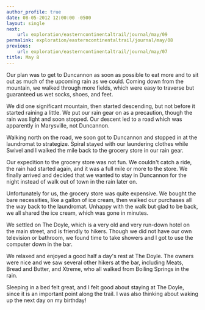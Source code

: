 ```yaml
---
author_profile: true
date: 08-05-2012 12:00:00 -0500
layout: single
next:
    url: exploration/easterncontinentaltrail/journal/may/09
permalink: exploration/easterncontinentaltrail/journal/may/08
previous:
    url: exploration/easterncontinentaltrail/journal/may/07
title: May 8
---
```

Our plan was to get to Duncannon as soon as possible to eat more and to sit out as much of the upcoming rain as we could. Coming down from the mountain, we walked through more fields, which were easy to traverse but guaranteed us wet socks, shoes, and feet.

We did one significant mountain, then started descending, but not before it started raining a little. We put our rain gear on as a precaution, though the rain was light and soon stopped. Our descent led to a road which was apparently in Marysville, not Duncannon.

Walking north on the road, we soon got to Duncannon and stopped in at the laundromat to strategize. Spiral stayed with our laundering clothes while Swivel and I walked the mile back to the grocery store in our rain gear.

Our expedition to the grocery store was not fun. We couldn't catch a ride, the rain had started again, and it was a full mile or more to the store. We finally arrived and decided that we wanted to stay in Duncannon for the night instead of walk out of town in the rain later on.

Unfortunately for us, the grocery store was quite expensive. We bought the bare necessities, like a gallon of ice cream, then walked our purchases all the way back to the laundromat. Unhappy with the walk but glad to be back, we all shared the ice cream, which was gone in minutes.

We settled on The Doyle, which is a very old and very run-down hotel on the main street, and is friendly to hikers. Though we did not have our own television or bathroom, we found time to take showers and I got to use the computer down in the bar.

We relaxed and enjoyed a good half a day's rest at The Doyle. The owners were nice and we saw several other hikers at the bar, including Meats, Bread and Butter, and Xtreme, who all walked from Boiling Springs in the rain.

Sleeping in a bed felt great, and I felt good about staying at The Doyle, since it is an important point along the trail. I was also thinking about waking up the next day on my birthday!